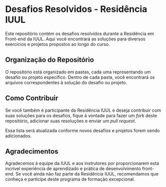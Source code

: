 # Desafios Resolvidos - Residência IUUL

Este repositório contém os desafios resolvidos durante a Residência em Front-end da IUUL. Aqui você encontrará as soluções para diversos exercícios e projetos propostos ao longo do curso.

## Organização do Repositório

O repositório está organizado em pastas, cada uma representando um desafio ou projeto específico. Dentro de cada pasta, você encontrará os arquivos correspondentes à solução do desafio ou projeto.

## Como Contribuir

Se você também é participante da Residência IUUL e deseja contribuir com suas soluções para os desafios, fique à vontade para fazer um *fork* deste repositório, adicionar suas resoluções e enviar um *pull request*.

Essa lista será atualizada conforme novos desafios e projetos forem sendo adicionados.

## Agradecimentos

Agradecemos à equipe da IUUL e aos instrutores por proporcionarem esta incrível experiência de aprendizado e prática de desenvolvimento front-end. Se você ainda não faz parte da Residência IUUL, recomendamos que conheça e participe deste programa de formação excepcional.

